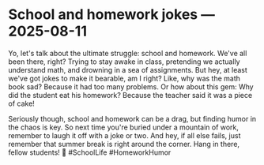 # School and homework jokes — 2025-08-11

Yo, let's talk about the ultimate struggle: school and homework. We've all been there, right? Trying to stay awake in class, pretending we actually understand math, and drowning in a sea of assignments. But hey, at least we've got jokes to make it bearable, am I right? Like, why was the math book sad? Because it had too many problems. Or how about this gem: Why did the student eat his homework? Because the teacher said it was a piece of cake!

Seriously though, school and homework can be a drag, but finding humor in the chaos is key. So next time you're buried under a mountain of work, remember to laugh it off with a joke or two. And hey, if all else fails, just remember that summer break is right around the corner. Hang in there, fellow students! 💪 #SchoolLife #HomeworkHumor